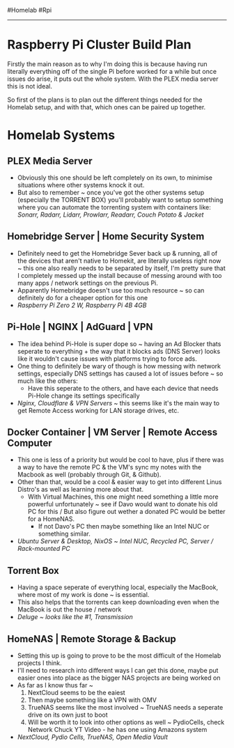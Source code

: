 #Homelab #Rpi 
- - -
# Raspberry Pi Cluster Build Plan
Firstly the main reason as to why I'm doing this is because having run literally everything off of the single Pi before worked for a while but once issues do arise, it puts out the whole system. With the PLEX media server this is not ideal.

So first of the plans is to plan out the different things needed for the Homelab setup, and with that, which ones can be paired up together.

# Homelab Systems
## PLEX Media Server
- Obviously this one should be left completely on its own, to minimise situations where other systems knock it out.
- But also to remember ~ once you've got the other systems setup (especially the TORRENT BOX) you'll probably want to setup something where you can automate the torrenting system with containers like: *Sonarr, Radarr, Lidarr, Prowlarr, Readarr, Couch Potato & Jacket*
## Homebridge Server | Home Security System
- Definitely need to get the Homebridge Sever back up & running, all of the devices that aren't native to Homekit, are literally useless right now ~ this one also really needs to be separated by itself, I'm pretty sure that I completely messed up the install because of messing around with too many apps / network settings on the previous Pi.
- Apparently Homebridge doesn't use too much resource ~ so can definitely do for a cheaper option for this one
- *Raspberry Pi Zero 2 W, Raspberry Pi 4B 4GB*
## Pi-Hole | NGINX | AdGuard | VPN
- The idea behind Pi-Hole is super dope so ~ having an Ad Blocker thats seperate to everything + the way that it blocks ads (DNS Server) looks like it wouldn't cause issues with platforms trying to force ads.
- One thing to definitely be wary of though is how messing with network settings, especially DNS settings has caused a lot of issues before ~ so much like the others:
  - Have this seperate to the others, and have each device that needs Pi-Hole change its settings specifically
- *Nginx, Cloudflare & VPN Servers* ~ this seems like it's the main way to get Remote Access working for LAN storage drives, etc.
## Docker Container | VM Server | Remote Access Computer
- This one is less of a priority but would be cool to have, plus if there was a way to have the remote PC & the VM's sync my notes with the Macbook as well (probably through Git, & Github).
- Other than that, would be a cool & easier way to get into different Linus Distro's as well as learning more about that.
  - With Virtual Machines, this one might need something a little more powerful unfortunately ~ see if Davo would want to donate his old PC for this / But also figure out wether a donated PC would be better for a HomeNAS.
    - If not Davo's PC then maybe something like an Intel NUC or something similar.
- *Ubuntu Server & Desktop, NixOS* ~ *Intel NUC, Recycled PC, Server / Rack-mounted PC*
## Torrent Box
- Having a space seperate of everything local, especially the MacBook, where most of my work is done ~ is essential.
- This also helps that the torrents can keep downloading even when the MacBook is out the house / network
- *Deluge ~ looks like the #1, Transmission*
## HomeNAS | Remote Storage & Backup
+ Setting this up is going to prove to be the most difficult of the Homelab projects I think.
+ I'll need to research into different ways I can get this done, maybe put easier ones into place as the bigger NAS projects are being worked on
+ As far as I know thus far ~
  1. NextCloud seems to be the eaiest
  2. Then maybe something like a VPN with OMV
  3. TrueNAS seems like the most involved ~ TrueNAS needs a seperate drive on its own just to boot
  4. Will be worth it to look into other options as well ~ PydioCells, check Network Chuck YT Video - he has one using Amazons system
+ *NextCloud, Pydio Cells, TrueNAS, Open Media Vault*

